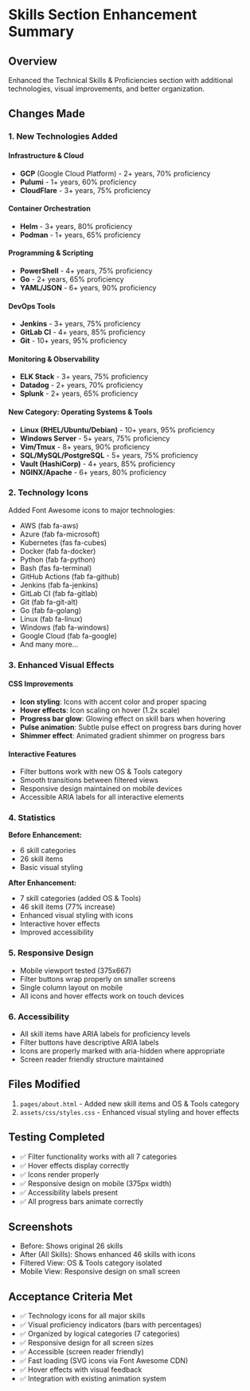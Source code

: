 # Skills Section Enhancement Summary

## Overview
Enhanced the Technical Skills & Proficiencies section with additional technologies, visual improvements, and better organization.

## Changes Made

### 1. New Technologies Added

#### Infrastructure & Cloud
- **GCP** (Google Cloud Platform) - 2+ years, 70% proficiency
- **Pulumi** - 1+ years, 60% proficiency  
- **CloudFlare** - 3+ years, 75% proficiency

#### Container Orchestration
- **Helm** - 3+ years, 80% proficiency
- **Podman** - 1+ years, 65% proficiency

#### Programming & Scripting
- **PowerShell** - 4+ years, 75% proficiency
- **Go** - 2+ years, 65% proficiency
- **YAML/JSON** - 6+ years, 90% proficiency

#### DevOps Tools
- **Jenkins** - 3+ years, 75% proficiency
- **GitLab CI** - 4+ years, 85% proficiency
- **Git** - 10+ years, 95% proficiency

#### Monitoring & Observability
- **ELK Stack** - 3+ years, 75% proficiency
- **Datadog** - 2+ years, 70% proficiency
- **Splunk** - 2+ years, 65% proficiency

#### New Category: Operating Systems & Tools
- **Linux (RHEL/Ubuntu/Debian)** - 10+ years, 95% proficiency
- **Windows Server** - 5+ years, 75% proficiency
- **Vim/Tmux** - 8+ years, 90% proficiency
- **SQL/MySQL/PostgreSQL** - 5+ years, 75% proficiency
- **Vault (HashiCorp)** - 4+ years, 85% proficiency
- **NGINX/Apache** - 6+ years, 80% proficiency

### 2. Technology Icons
Added Font Awesome icons to major technologies:
- AWS (fab fa-aws)
- Azure (fab fa-microsoft)
- Kubernetes (fas fa-cubes)
- Docker (fab fa-docker)
- Python (fab fa-python)
- Bash (fas fa-terminal)
- GitHub Actions (fab fa-github)
- Jenkins (fab fa-jenkins)
- GitLab CI (fab fa-gitlab)
- Git (fab fa-git-alt)
- Go (fab fa-golang)
- Linux (fab fa-linux)
- Windows (fab fa-windows)
- Google Cloud (fab fa-google)
- And many more...

### 3. Enhanced Visual Effects

#### CSS Improvements
- **Icon styling**: Icons with accent color and proper spacing
- **Hover effects**: Icon scaling on hover (1.2x scale)
- **Progress bar glow**: Glowing effect on skill bars when hovering
- **Pulse animation**: Subtle pulse effect on progress bars during hover
- **Shimmer effect**: Animated gradient shimmer on progress bars

#### Interactive Features
- Filter buttons work with new OS & Tools category
- Smooth transitions between filtered views
- Responsive design maintained on mobile devices
- Accessible ARIA labels for all interactive elements

### 4. Statistics

**Before Enhancement:**
- 6 skill categories
- 26 skill items
- Basic visual styling

**After Enhancement:**
- 7 skill categories (added OS & Tools)
- 46 skill items (77% increase)
- Enhanced visual styling with icons
- Interactive hover effects
- Improved accessibility

### 5. Responsive Design
- Mobile viewport tested (375x667)
- Filter buttons wrap properly on smaller screens
- Single column layout on mobile
- All icons and hover effects work on touch devices

### 6. Accessibility
- All skill items have ARIA labels for proficiency levels
- Filter buttons have descriptive ARIA labels
- Icons are properly marked with aria-hidden where appropriate
- Screen reader friendly structure maintained

## Files Modified
1. `pages/about.html` - Added new skill items and OS & Tools category
2. `assets/css/styles.css` - Enhanced visual styling and hover effects

## Testing Completed
- ✅ Filter functionality works with all 7 categories
- ✅ Hover effects display correctly
- ✅ Icons render properly
- ✅ Responsive design on mobile (375px width)
- ✅ Accessibility labels present
- ✅ All progress bars animate correctly

## Screenshots
- Before: Shows original 26 skills
- After (All Skills): Shows enhanced 46 skills with icons
- Filtered View: OS & Tools category isolated
- Mobile View: Responsive design on small screen

## Acceptance Criteria Met
- ✅ Technology icons for all major skills
- ✅ Visual proficiency indicators (bars with percentages)
- ✅ Organized by logical categories (7 categories)
- ✅ Responsive design for all screen sizes
- ✅ Accessible (screen reader friendly)
- ✅ Fast loading (SVG icons via Font Awesome CDN)
- ✅ Hover effects with visual feedback
- ✅ Integration with existing animation system
